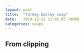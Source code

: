 ```yaml
---
layout: post
title:  "Turkey barley soup"
date:   2019-12-22 12:01:05 +0000
categories: soups
---
```


## From clipping
